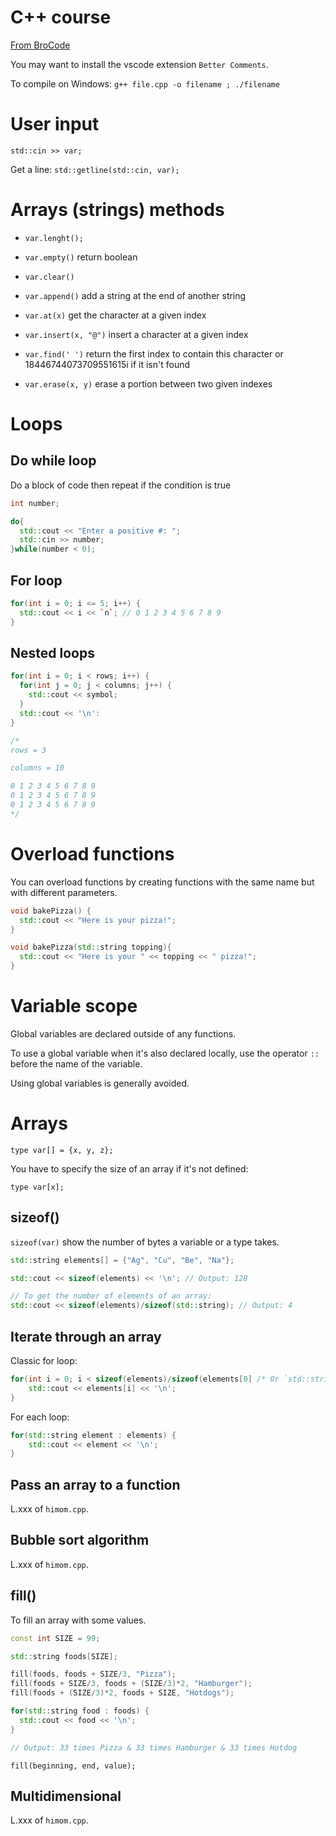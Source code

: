 # C++ course

[From BroCode](https://www.youtube.com/watch?v=-TkoO8Z07hI "BroCode Video")

You may want to install the vscode extension `Better Comments`.

To compile on Windows: `g++ file.cpp -o filename ; ./filename`

# User input

`std::cin >> var;`

Get a line: `std::getline(std::cin, var);`

# Arrays (strings) methods

* `var.lenght();`

* `var.empty()` return boolean

* `var.clear()`

* `var.append()` add a string at the end of another string

* `var.at(x)` get the character at a given index

* `var.insert(x, "@")` insert a character at a given index

* `var.find(' ')` return the first index to contain this character or 18446744073709551615i if it isn't found

* `var.erase(x, y)` erase a portion between two given indexes

# Loops

## Do while loop

Do a block of code then repeat if the condition is true

```c++
int number;

do{
  std::cout << "Enter a positive #: ";
  std::cin >> number;
}while(number < 0);
```

## For loop

```c++
for(int i = 0; i <= 5; i++) {
  std::cout << i << `n`; // 0 1 2 3 4 5 6 7 8 9
} 
```

## Nested loops

```c++
for(int i = 0; i < rows; i++) {
  for(int j = 0; j < columns; j++) {
    std::cout << symbol;
  }
  std::cout << '\n':
}

/*
rows = 3

columns = 10

0 1 2 3 4 5 6 7 8 9
0 1 2 3 4 5 6 7 8 9
0 1 2 3 4 5 6 7 8 9
*/
```

# Overload functions

You can overload functions by creating functions with the same name but with different parameters.

```c++
void bakePizza() {
  std::cout << "Here is your pizza!";
}

void bakePizza(std::string topping){
  std::cout << "Here is your " << topping << " pizza!";
} 
```

# Variable scope

Global variables are declared outside of any functions.

To use a global variable when it's also declared locally, use the operator `::` before the name of the variable.

Using global variables is generally avoided.

# Arrays

`type var[] = {x, y, z};`

You have to specify the size of an array if it's not defined:

`type var[x];`

## sizeof()

`sizeof(var)` show the number of bytes a variable or a type takes.

```c++
std::string elements[] = {"Ag", "Cu", "Be", "Na"};

std::cout << sizeof(elements) << '\n'; // Output: 128

// To get the number of elements of an array:
std::cout << sizeof(elements)/sizeof(std::string); // Output: 4
```

## Iterate through an array

Classic for loop:

```c++
for(int i = 0; i < sizeof(elements)/sizeof(elements[0] /* Or `std::string` */); i++) {
    std::cout << elements[i] << '\n';
}
```

For each loop:

```c++
for(std::string element : elements) {
    std::cout << element << '\n';
}
```

## Pass an array to a function

L.xxx of `himom.cpp`.

## Bubble sort algorithm

L.xxx of `himom.cpp`.

## fill()

To fill an array with some values.

```c++
const int SIZE = 99;

std::string foods[SIZE];

fill(foods, foods + SIZE/3, "Pizza");
fill(foods + SIZE/3, foods + (SIZE/3)*2, "Hamburger");
fill(foods + (SIZE/3)*2, foods + SIZE, "Hotdogs");

for(std::string food : foods) {
  std::cout << food << '\n';  
}

// Output: 33 times Pizza & 33 times Hamburger & 33 times Hotdog
```

`fill(beginning, end, value);`

## Multidimensional

L.xxx of `himom.cpp`.
